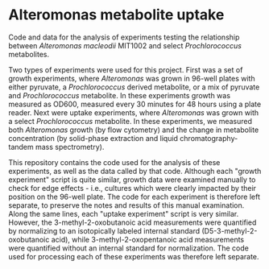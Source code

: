 # Alteromonas metabolite uptake
Code and data for the analysis of experiments testing the relationship between _Alteromonas macleodii_ MIT1002 and select _Prochlorococcus_ metabolites. 

Two types of experiments were used for this project. First was a set of growth experiments, where _Alteromonas_ was grown in 96-well plates with either pyruvate, a _Prochlorococcus_ derived metabolite, or a mix of pyruvate and _Prochlorococcus_ metabolite. In these experiments growth was measured as OD600, measured every 30 minutes for 48 hours using a plate reader. Next were uptake experiments, where _Alteromonas_ was grown with a select _Prochlorococcus_ metabolite. In these experiments, we measured both _Alteromonas_ growth (by flow cytometry) and the change in metabolite concentration (by solid-phase extraction and liquid chromatography-tandem mass spectrometry). 

This repository contains the code used for the analysis of these experiments, as well as the data called by that code. Although each "growth experiment" script is quite similar, growth data were examined manually to check for edge effects - i.e., cultures which were clearly impacted by their position on the 96-well plate. The code for each experiment is therefore left separate, to preserve the notes and results of this manual examination. Along the same lines, each "uptake experiment" script is very similar. However, the 3-methyl-2-oxobutanoic acid measurements were quantified by normalizing to an isotopically labeled internal standard (D5-3-methyl-2-oxobutanoic acid), while 3-methyl-2-oxopentanoic acid measurements were quantified without an internal standard for normalization. The code used for processing each of these experiments was therefore left separate. 
